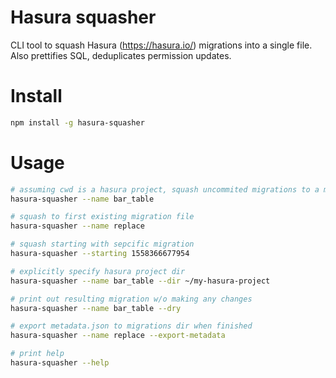 Hasura squasher
=====================

CLI tool to squash Hasura (https://hasura.io/) migrations into a single file. Also prettifies SQL, deduplicates permission updates.


# Install

```sh
npm install -g hasura-squasher
```

# Usage

```sh
# assuming cwd is a hasura project, squash uncommited migrations to a migration named "bar_table"
hasura-squasher --name bar_table

# squash to first existing migration file
hasura-squasher --name replace

# squash starting with sepcific migration
hasura-squasher --starting 1558366677954

# explicitly specify hasura project dir
hasura-squasher --name bar_table --dir ~/my-hasura-project

# print out resulting migration w/o making any changes
hasura-squasher --name bar_table --dry

# export metadata.json to migrations dir when finished
hasura-squasher --name replace --export-metadata

# print help
hasura-squasher --help
```